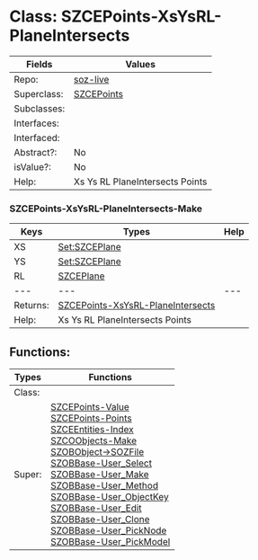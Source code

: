 
# Class:	SZCEPoints-XsYsRL-PlaneIntersects

| Fields | Values |
| --------- | --------- |
| Repo: | [soz-live](/repos/soz-live.html) |
| Superclass: | [SZCEPoints](SZCEPoints.html) |
| Subclasses: |  |
| Interfaces: |  |
| Interfaced: |  |
| Abstract?: | No |
| isValue?: | No |
| Help: | Xs Ys RL PlaneIntersects Points |

### SZCEPoints-XsYsRL-PlaneIntersects-Make

| Keys | Types | Help |
| --------- | --------- | --------- |
| XS | [Set:SZCEPlane](SZCEPlane.html) |  |
| YS | [Set:SZCEPlane](SZCEPlane.html) |  |
| RL | [SZCEPlane](SZCEPlane.html) |  |
| --- | --- | --- |
| Returns: | [SZCEPoints-XsYsRL-PlaneIntersects](SZCEPoints-XsYsRL-PlaneIntersects.html) |
| Help: | Xs Ys RL PlaneIntersects Points |


## Functions:

| Types | Functions |
| --------- | --------- |
| Class: |  |
| Super: | [SZCEPoints-Value](SZCEPoints.html) <br> [SZCEPoints-Points](SZCEPoints.html) <br> [SZCEEntities-Index](SZCEEntities.html) <br> [SZCOObjects-Make](SZCOObjects.html) <br> [SZOBObject->SOZFile](SZOBObject.html) <br> [SZOBBase-User_Select](SZOBBase.html) <br> [SZOBBase-User_Make](SZOBBase.html) <br> [SZOBBase-User_Method](SZOBBase.html) <br> [SZOBBase-User_ObjectKey](SZOBBase.html) <br> [SZOBBase-User_Edit](SZOBBase.html) <br> [SZOBBase-User_Clone](SZOBBase.html) <br> [SZOBBase-User_PickNode](SZOBBase.html) <br> [SZOBBase-User_PickModel](SZOBBase.html) |


